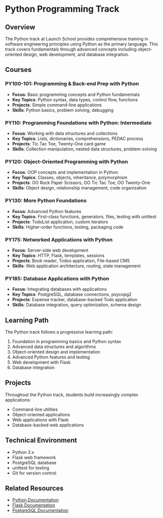 # Python Programming Track

## Overview
The Python track at Launch School provides comprehensive training in software engineering principles using Python as the primary language. This track covers fundamentals through advanced concepts including object-oriented design, web development, and database integration.

## Courses

### PY100-101: Programming & Back-end Prep with Python
- **Focus**: Basic programming concepts and Python fundamentals
- **Key Topics**: Python syntax, data types, control flow, functions
- **Projects**: Simple command-line applications
- **Skills**: Python basics, problem solving, debugging

### PY110: Programming Foundations with Python: Intermediate
- **Focus**: Working with data structures and collections
- **Key Topics**: Lists, dictionaries, comprehensions, PEDAC process
- **Projects**: Tic Tac Toe, Twenty-One card game
- **Skills**: Collection manipulation, nested data structures, problem-solving

### PY120: Object-Oriented Programming with Python
- **Focus**: OOP concepts and implementation in Python
- **Key Topics**: Classes, objects, inheritance, polymorphism
- **Projects**: OO Rock Paper Scissors, OO Tic Tac Toe, OO Twenty-One
- **Skills**: Object design, relationship management, code organization

### PY130: More Python Foundations
- **Focus**: Advanced Python features
- **Key Topics**: First-class functions, generators, files, testing with unittest
- **Projects**: TodoList application, custom iterators
- **Skills**: Higher-order functions, testing, packaging code

### PY175: Networked Applications with Python
- **Focus**: Server-side web development
- **Key Topics**: HTTP, Flask, templates, sessions
- **Projects**: Book reader, Todos application, File-based CMS
- **Skills**: Web application architecture, routing, state management

### PY185: Database Applications with Python
- **Focus**: Integrating databases with applications
- **Key Topics**: PostgreSQL, database connections, psycopg2
- **Projects**: Expense tracker, database-backed Todo application
- **Skills**: Database integration, query optimization, schema design

## Learning Path
The Python track follows a progressive learning path:
1. Foundation in programming basics and Python syntax
2. Advanced data structures and algorithms
3. Object-oriented design and implementation
4. Advanced Python features and testing
5. Web development with Flask
6. Database integration

## Projects
Throughout the Python track, students build increasingly complex applications:
- Command-line utilities
- Object-oriented applications
- Web applications with Flask
- Database-backed web applications

## Technical Environment
- Python 3.x
- Flask web framework
- PostgreSQL database
- unittest for testing
- Git for version control

## Related Resources
- [Python Documentation](https://docs.python.org/3/)
- [Flask Documentation](https://flask.palletsprojects.com/)
- [PostgreSQL Documentation](https://www.postgresql.org/docs/)
